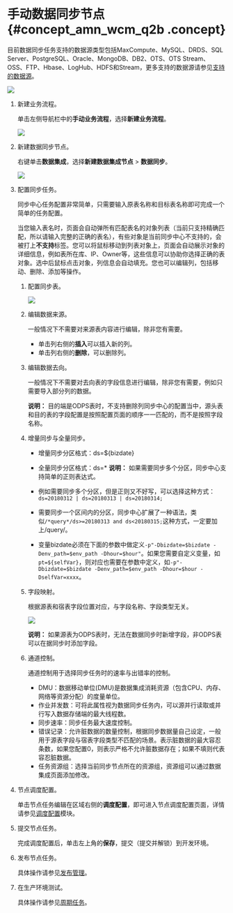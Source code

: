 # 手动数据同步节点 {#concept_amn_wcm_q2b .concept}

目前数据同步任务支持的数据源类型包括MaxCompute、MySQL、DRDS、SQL Server、PostgreSQL、Oracle、MongoDB、DB2、OTS、OTS Stream、OSS、FTP、Hbase、LogHub、HDFS和Stream，更多支持的数据源请参见[支持的数据源](cn.zh-CN/使用指南/数据集成/数据源配置/支持的数据源.md#)。

![](http://static-aliyun-doc.oss-cn-hangzhou.aliyuncs.com/assets/img/16323/15481781808058_zh-CN.png)

1.  新建业务流程。

    单击左侧导航栏中的**手动业务流程**，选择**新建业务流程**。

    ![](http://static-aliyun-doc.oss-cn-hangzhou.aliyuncs.com/assets/img/16319/15481781817961_zh-CN.png)

2.  新建数据同步节点。

    右键单击**数据集成**，选择**新建数据集成节点** \> **数据同步**。

    ![](http://static-aliyun-doc.oss-cn-hangzhou.aliyuncs.com/assets/img/16323/15481781818059_zh-CN.png)

3.  配置同步任务。

    同步中心任务配置非常简单，只需要输入原表名称和目标表名称即可完成一个简单的任务配置。

    当您输入表名时，页面会自动弹所有匹配表名的对象列表（当前只支持精确匹配，所以请输入完整的正确的表名），有些对象是当前同步中心不支持的，会被打上**不支持**标签。您可以将鼠标移动到列表对象上，页面会自动展示对象的详细信息，例如表所在库、IP、Owner等，这些信息可以协助你选择正确的表对象。选中后鼠标点击对象，列信息会自动填充。您也可以编辑列，包括移动、删除、添加等操作。

    1.  配置同步表。

        ![](http://static-aliyun-doc.oss-cn-hangzhou.aliyuncs.com/assets/img/16323/15481781818068_zh-CN.png)

    2.  编辑数据来源。

        一般情况下不需要对来源表内容进行编辑，除非您有需要。

        -   单击列右侧的**插入**可以插入新的列。
        -   单击列右侧的**删除**，可以删除列。
    3.  编辑数据去向。

        一般情况下不需要对去向表的字段信息进行编辑，除非您有需要，例如只需要导入部分列的数据。

        **说明：** 目的端是ODPS表时，不支持删除列同步中心的配置当中，源头表和目的表的字段配置是按照配置页面的顺序一一匹配的，而不是按照字段名称。

    4.  增量同步与全量同步。

        -   增量同步分区格式：ds=$\{bizdate\}
        -   全量同步分区格式：ds=\*
        **说明：** 如果需要同步多个分区，同步中心支持简单的正则表达式。

        -   例如需要同步多个分区，但是正则又不好写，可以选择这种方式：`ds=20180312 | ds=20180313 | ds=20180314;`
        -   需要同步一个区间内的分区，同步中心扩展了一种语法，类似`/*query*/ds>=20180313 and ds<20180315;`这种方式，一定要加上/query/。
        -   变量bizdate必须在下面的参数中做定义`-p"-Dbizdate=$bizdate -Denv_path=$env_path -Dhour=$hour"`。如果您需要自定义变量，如`pt=${selfVar}`，则对应也需要在参数中定义，如`-p"-Dbizdate=$bizdate -Denv_path=$env_path -Dhour=$hour -DselfVar=xxxx`。
    5.  字段映射。

        根据源表和宿表字段位置对应，与字段名称、字段类型无关。

        ![](http://static-aliyun-doc.oss-cn-hangzhou.aliyuncs.com/assets/img/16323/15481781818081_zh-CN.png)

        **说明：** 如果源表为ODPS表时，无法在数据同步时新增字段，非ODPS表可以在据同步时添加字段。

    6.  通道控制。

        通道控制用于选择同步任务时的速率与出错率的控制。

        -   DMU：数据移动单位\(DMU\)是数据集成消耗资源（包含CPU、内存、网络等资源分配）的度量单位。
        -   作业并发数：可将此属性视为数据同步任务内，可以源并行读取或并行写入数据存储端的最大线程数。
        -   同步速率：同步任务最大速度控制。
        -   错误记录：允许脏数据的数量控制，根据同步数据量自己设定，一般用于源表字段与宿表字段类型不匹配的场景。表示脏数据的最大容忍条数，如果您配置0，则表示严格不允许脏数据存在；如果不填则代表容忍脏数据。
        -   任务资源组：选择当前同步节点所在的资源组，资源组可以通过数据集成页面添加修改。
4.  节点调度配置。

    单击节点任务编辑在区域右侧的**调度配置**，即可进入节点调度配置页面，详情请参见[调度配置](cn.zh-CN/使用指南/数据开发/调度配置/基本属性.md#)模块。

5.  提交节点任务。

    完成调度配置后，单击左上角的**保存**，提交（提交并解锁）到开发环境。

6.  发布节点任务。

    具体操作请参见[发布管理](cn.zh-CN/使用指南/数据开发/发布管理/任务发布.md#)。

7.  在生产环境测试。

    具体操作请参见[周期任务](cn.zh-CN/使用指南/运维中心/任务列表/周期任务.md#)。



